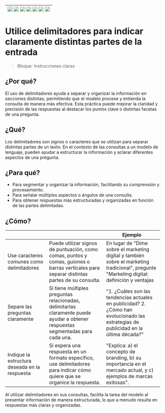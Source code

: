 <div align=right>

|[![](https://img.shields.io/badge/-Inicio-FFF?style=flat&logo=Emlakjet&logoColor=black)](/README.md) [![](https://img.shields.io/badge/-Introducción-FFF?style=flat)](/documentos/intro.md) [![](https://img.shields.io/badge/-Panorámica-FFF?style=flat)](/documentos/panorámica.md) [![](https://img.shields.io/badge/-Prompts-FFF?style=flat)](/documentos/prompts/README.md) [![](https://img.shields.io/badge/-Ingeniería_de_prompts-FFF?style=flat)](/documentos/ingenieriaDePrompts/README.md) [![](https://img.shields.io/badge/-Patrones-FFF?style=flat)](/documentos/ingenieriaDePrompts/patrones/README.md) [![](https://img.shields.io/badge/-Casos_de_uso-FFF?style=flat)](/documentos/casosDeUso/README.md)|
|-|

</div>

# Utilice delimitadores para indicar claramente distintas partes de la entrada

> Bloque: Instrucciones claras

## ¿Por qué?

El uso de delimitadores ayuda a separar y organizar la información en secciones distintas, permitiendo que el modelo procese y entienda la consulta de manera más efectiva. Esta práctica puede mejorar la claridad y precisión de las respuestas al destacar los puntos clave o distintas facetas de una pregunta.

## ¿Qué?

Los delimitadores son signos o caracteres que se utilizan para separar distintas partes de un texto. En el contexto de las consultas a un modelo de lenguaje, pueden ayudar a estructurar la información y aclarar diferentes aspectos de una pregunta.

## ¿Para qué?

- Para segmentar y organizar la información, facilitando su comprensión y procesamiento.
- Para señalar múltiples aspectos o ángulos de una consulta.
- Para obtener respuestas más estructuradas y organizadas en función de las partes delimitadas.

## ¿Cómo?

|||Ejemplo|
|-|-|-|
Use caracteres comunes como delimitadores| Puede utilizar signos de puntuación, como comas, puntos y comas, guiones o barras verticales para separar distintas partes de su consulta.|En lugar de "Dime sobre el marketing digital y también sobre el marketing tradicional", pregunte "Marketing digital: definición y ventajas | Marketing tradicional: definición y ventajas".
|Separe las preguntas claramente|Si tiene múltiples preguntas relacionadas, delimitarlas claramente puede ayudar a obtener respuestas segmentadas para cada una.|"1. ¿Cuáles son las tendencias actuales en publicidad? 2. ¿Cómo han evolucionado las estrategias de publicidad en la última década?"
Indique la estructura deseada en la respuesta|Si espera una respuesta en un formato específico, use delimitadores para indicar cómo quiere que se organice la respuesta.|"Explica: a) el concepto de branding, b) su importancia en el mercado actual, y c) ejemplos de marcas exitosas".

Al utilizar delimitadores en sus consultas, facilita la tarea del modelo al presentar información de manera estructurada, lo que a menudo resulta en respuestas más claras y organizadas.